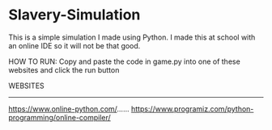 # Slavery-Simulation

This is a simple simulation I made using Python. I made this at school with an online IDE so it will not be that good.

HOW TO RUN: Copy and paste the code in game.py into one of these websites and click the run button

WEBSITES
____________
https://www.online-python.com/......
https://www.programiz.com/python-programming/online-compiler/
